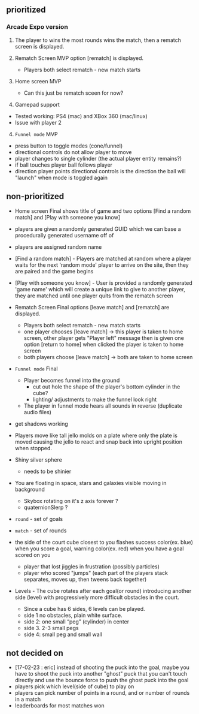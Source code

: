 ## prioritized
### Arcade Expo version

1. The player to wins the most rounds wins the match, then a rematch screen is displayed.

2. Rematch Screen MVP option [rematch] is displayed.
	- Players both select rematch - new match starts
	
3.  Home screen MVP
	- Can this just be rematch sceen for now?

4. Gamepad support
  - Tested working: PS4 (mac) and XBox 360 (mac/linux)
  - Issue with player 2

4. `Funnel mode` MVP
  - press button to toggle modes (cone/funnel)
  - directional controls do not allow player to move
  - player changes to single cylinder (the actual player entity remains?)
  - if ball touches player ball follows player
  - direction player points directional controls is the direction the ball will "launch" when mode is toggled again


## non-prioritized

- Home screen Final shows title of game and two options
[Find a random match] and  [Play with someone you know]

- players are given a randomly generated GUID which we can base a procedurally generated username off of

- players are assigned random name
- [Find a random match] - Players are matched at random where a player waits for the next 'random mode' player to arrive on the site, then they are paired and the game begins

- [Play with someone you know] - User is provided a randomly generated 'game name' which will create a unique link to give to another player, they are matched until one player quits from the rematch screen



- Rematch Screen Final options  [leave match] and [rematch] are displayed.
	- Players both select rematch - new match starts
	- one player chooses [leave match] -> this player is taken to home screen, other player gets "Player left" message then is given one option [return to home] when clicked the player is taken to home screen
	- both players choose [leave match] -> both are taken to home screen


- `Funnel mode` Final
  - Player becomes funnel into the ground
    - cut out hole the shape of the player's bottom cylinder in the cube?
    - lighting/ adjustments to make the funnel look right
  - The player in funnel mode hears all sounds in reverse (duplicate audio files)

- get shadows working

- Players move like tall jello molds on a plate where only the plate is moved causing the jello to react and snap back into upright position when stopped.

- Shiny silver sphere
  - needs to be shinier

- You are floating in space, stars and galaxies visible moving in background
  - Skybox rotating on it's z axis forever ?
  - quaternionSlerp ?

- `round` - set of goals
- `match` - set of rounds

- the side of the court cube closest to you flashes success color(ex. blue) when you score a goal, warning color(ex. red) when you have a goal scored on you
  - player that lost jiggles in frustration (possibly particles)
  - player who scored "jumps" (each part of the players stack separates, moves up, then tweens back together)

- Levels - The cube rotates after each goal(or round) introducing another side (level) with progressively more difficult obstacles in the court.
  - Since a cube has 6 sides, 6 levels can be played.
  - side 1 no obstacles, plain white surface.
  - side 2: one small “peg” (cylinder) in center
  - side 3. 2-3 small pegs
  - side 4: small peg and small wall


## not decided on

- [17-02-23 : eric] instead of shooting the puck into the goal, maybe you have to shoot the puck into another "ghost" puck that you can't touch directly and use the bounce force to push the ghost puck into the goal
- players pick which level(side of cube) to play on
- players can pick number of points in a round, and or number of rounds in a match
- leaderboards for most matches won
